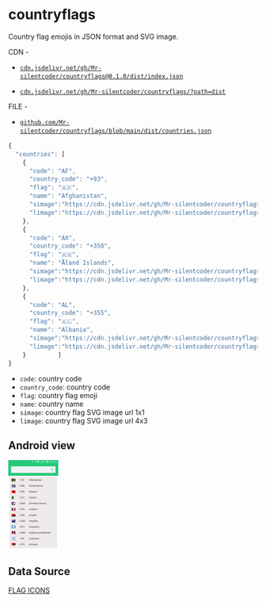 # countryflags

Country flag emojis in JSON format and SVG image.

CDN - 

- [`cdn.jsdelivr.net/gh/Mr-silentcoder/countryflags@0.1.0/dist/index.json`](https://cdn.jsdelivr.net/gh/Mr-silentcoder/countryflags@0.1.0/dist/index.json)

- [`cdn.jsdelivr.net/gh/Mr-silentcoder/countryflags/?path=dist`](https://cdn.jsdelivr.net/gh/Mr-silentcoder/countryflags/?path=dist)

FILE -

- [`github.com/Mr-silentcoder/countryflags/blob/main/dist/countries.json`](https://github.com/Mr-silentcoder/countryflags/blob/main/dist/countries.json)


```js
{
  "countries": [
    {
      "code": "AF",
      "country_code": "+93",
      "flag": "🇦🇫",
      "name": "Afghanistan",
      "simage":"https://cdn.jsdelivr.net/gh/Mr-silentcoder/countryflags/dist/flags/1x1/af.svg",
      "limage":"https://cdn.jsdelivr.net/gh/Mr-silentcoder/countryflags/dist/flags/4x3/af.svg"
    },
    {
      "code": "AX",
      "country_code": "+358",
      "flag": "🇦🇽",
      "name": "Åland Islands",
      "simage":"https://cdn.jsdelivr.net/gh/Mr-silentcoder/countryflags/dist/flags/1x1/ax.svg",
      "limage":"https://cdn.jsdelivr.net/gh/Mr-silentcoder/countryflags/dist/flags/4x3/ax.svg"
    },
    {
      "code": "AL",
      "country_code": "+355",
      "flag": "🇦🇱",
      "name": "Albania",
      "simage":"https://cdn.jsdelivr.net/gh/Mr-silentcoder/countryflags/dist/flags/1x1/al.svg",
      "limage":"https://cdn.jsdelivr.net/gh/Mr-silentcoder/countryflags/dist/flags/4x3/al.svg"
    }         ]
}    
```

- `code`: country code 
- `country_code`:  country code
- `flag`:  country flag emoji
- `name`:  country name
- `simage`: country flag SVG image url 1x1 
- `limage`: country flag SVG image url 4x3


## Android view

<img src="/android.png" width="20%" height="20%"/>


## Data Source

[FLAG ICONS](https://flagicons.lipis.dev/)



